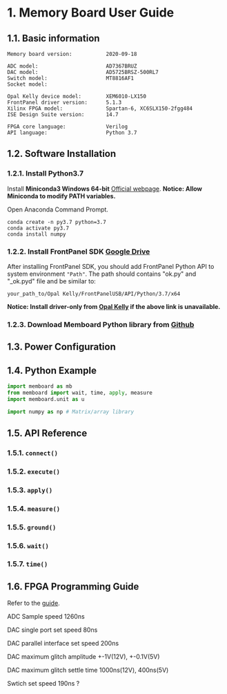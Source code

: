 # 1. Memory Board User Guide

## 1.1. Basic information


    Memory board version:           2020-09-18
    
    ADC model:                      AD7367BRUZ
    DAC model:                      AD5725BRSZ-500RL7
    Switch model:                   MT8816AF1
    Socket model:                   

    Opal Kelly device model:        XEM6010-LX150
    FrontPanel driver version:      5.1.3
    Xilinx FPGA model:              Spartan-6, XC6SLX150-2fgg484
    ISE Design Suite version:       14.7

    FPGA core language:             Verilog
    API language:                   Python 3.7

## 1.2. Software Installation

### 1.2.1. Install Python3.7

Install **Miniconda3 Windows 64-bit** [Official webpage](https://docs.conda.io/en/latest/miniconda.html).
**Notice: Allow Miniconda to modify PATH variables.**

Open Anaconda Command Prompt.

```
conda create -n py3.7 python=3.7
conda activate py3.7
conda install numpy
```

### 1.2.2. Install **FrontPanel** SDK [Google Drive](https://drive.google.com/file/d/1HM5w99bJSepEbRAgtagARoK4IIzPZ-vO/view?usp=sharing)

After installing FrontPanel SDK, you should add FrontPanel Python API to system environment `"Path"`. The path should contains "ok.py" and "_ok.pyd" file and be similar to:

    your_path_to/Opal Kelly/FrontPanelUSB/API/Python/3.7/x64

**Notice: Install driver-only from [Opal Kelly](https://pins.opalkelly.com/downloads) if the above link is unavailable.**

### 1.2.3. Download **Memboard** Python library from [Github](https://github.com/frazier-zh/memboard-python-api/archive/refs/heads/master.zip)

## 1.3. Power Configuration

## 1.4. Python Example

```Python
import memboard as mb
from memboard import wait, time, apply, measure
import memboard.unit as u

import numpy as np # Matrix/array library

```

## 1.5. API Reference

### 1.5.1. `connect()`

### 1.5.2. `execute()`

### 1.5.3. `apply()`

### 1.5.4. `measure()`

### 1.5.5. `ground()`

### 1.5.6. `wait()`

### 1.5.7. `time()`

## 1.6. FPGA Programming Guide

Refer to the [guide](verilog/README.md).

ADC Sample speed 1260ns

DAC single port set speed 80ns

DAC parallel interface set speed 200ns

DAC maximum glitch amplitude +-1V(12V), +-0.1V(5V)

DAC maximum glitch settle time 1000ns(12V), 400ns(5V)

Swtich set speed 190ns ?
